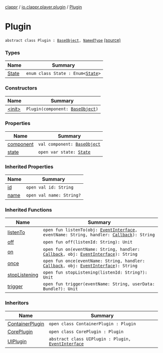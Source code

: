 [clappr](../../index.md) / [io.clappr.player.plugin](../index.md) / [Plugin](.)

# Plugin

`abstract class Plugin : `[`BaseObject`](../../io.clappr.player.base/-base-object/index.md)`, `[`NamedType`](../../io.clappr.player.base/-named-type/index.md) [(source)](https://github.com/clappr/clappr-android/tree/dev/clappr/src/main/kotlin/io/clappr/player/plugin/Plugin.kt#L6)

### Types

| Name | Summary |
|---|---|
| [State](-state/index.md) | `enum class State : Enum<`[`State`](-state/index.md)`>` |

### Constructors

| Name | Summary |
|---|---|
| [&lt;init&gt;](-init-.md) | `Plugin(component: `[`BaseObject`](../../io.clappr.player.base/-base-object/index.md)`)` |

### Properties

| Name | Summary |
|---|---|
| [component](component.md) | `val component: `[`BaseObject`](../../io.clappr.player.base/-base-object/index.md) |
| [state](state.md) | `open var state: `[`State`](-state/index.md) |

### Inherited Properties

| Name | Summary |
|---|---|
| [id](../../io.clappr.player.base/-base-object/id.md) | `open val id: String` |
| [name](../../io.clappr.player.base/-named-type/name.md) | `open val name: String?` |

### Inherited Functions

| Name | Summary |
|---|---|
| [listenTo](../../io.clappr.player.base/-base-object/listen-to.md) | `open fun listenTo(obj: `[`EventInterface`](../../io.clappr.player.base/-event-interface/index.md)`, eventName: String, handler: `[`Callback`](../../io.clappr.player.base/-callback/index.md)`): String` |
| [off](../../io.clappr.player.base/-base-object/off.md) | `open fun off(listenId: String): Unit` |
| [on](../../io.clappr.player.base/-base-object/on.md) | `open fun on(eventName: String, handler: `[`Callback`](../../io.clappr.player.base/-callback/index.md)`, obj: `[`EventInterface`](../../io.clappr.player.base/-event-interface/index.md)`): String` |
| [once](../../io.clappr.player.base/-base-object/once.md) | `open fun once(eventName: String, handler: `[`Callback`](../../io.clappr.player.base/-callback/index.md)`, obj: `[`EventInterface`](../../io.clappr.player.base/-event-interface/index.md)`): String` |
| [stopListening](../../io.clappr.player.base/-base-object/stop-listening.md) | `open fun stopListening(listenId: String?): Unit` |
| [trigger](../../io.clappr.player.base/-base-object/trigger.md) | `open fun trigger(eventName: String, userData: Bundle?): Unit` |

### Inheritors

| Name | Summary |
|---|---|
| [ContainerPlugin](../../io.clappr.player.plugin.container/-container-plugin/index.md) | `open class ContainerPlugin : Plugin` |
| [CorePlugin](../../io.clappr.player.plugin.core/-core-plugin/index.md) | `open class CorePlugin : Plugin` |
| [UIPlugin](../-u-i-plugin/index.md) | `abstract class UIPlugin : Plugin, `[`EventInterface`](../../io.clappr.player.base/-event-interface/index.md) |
